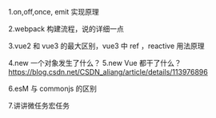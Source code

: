 <!-- 订阅观察者模式的 -->

1.on,off,once, emit 实现原理

2.webpack 构建流程，说的详细一点

3.vue2 和 vue3 的最大区别，vue3 中 ref ，reactive 用法原理

4.new 一个对象发生了什么？
5.new Vue 都干了什么？
https://blog.csdn.net/CSDN_aliang/article/details/113976896

6.esM 与 commonjs 的区别

7.讲讲微任务宏任务
